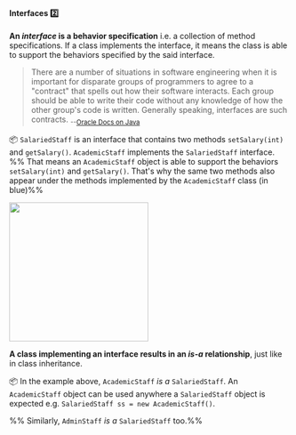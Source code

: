 <div id="title">

#### Interfaces :two:

</div>

<div id="body">

**An _interface_ is a behavior specification** i.e. a collection of <tooltip content="Just the method signature without any implementation">method specifications</tooltip>. If a class <tooltip content="implements all methods specified in an interface">implements the interface</tooltip>, it means the class is able to support the behaviors specified by the said interface.  

>There are a number of situations in software engineering when it is important for disparate groups of programmers to agree to a "contract" that spells out how their software interacts. Each group should be able to write their code without any knowledge of how the other group's code is written. Generally speaking, interfaces are such contracts. <sub>--[Oracle Docs on Java](https://docs.oracle.com/javase/tutorial/java/IandI/createinterface.html)<sub>

<dynamic-panel src="../../../uml/classDiagrams/interfaces/what/unit-inElsewhere-asFlat.md" boilerplate header="{{glyphicon_education}} UML → Class Diagrams → Interface" />
<p/>

<tip-box>

:package: `SalariedStaff` is an interface that contains two methods `setSalary(int)` and `getSalary()`. `AcademicStaff` implements the `SalariedStaff` interface. %%&nbsp;That means an `AcademicStaff` object is able to support the behaviors `setSalary(int)` and `getSalary()`. That's why the same two methods also appear under the methods implemented by the `AcademicStaff` class (in blue)%%

<img src="{{baseUrl}}/oopDesign/inheritance/interfaces/images/staff.png" height="250" />
<p/>

</tip-box>

**A class implementing an interface results in an _is-a_ relationship**, just like in class inheritance.

<tip-box>

:package: In the example above, `AcademicStaff` _is a_ `SalariedStaff`.  An `AcademicStaff` object can be used anywhere a `SalariedStaff` object is expected e.g. `SalariedStaff ss = new AcademicStaff()`. 

%%&nbsp;Similarly, `AdminStaff` _is a_ `SalariedStaff` too.%%

</tip-box>


</div>

<div id="extras">
</div>